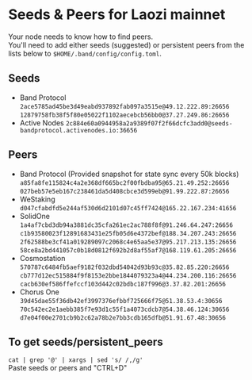 # Seeds & Peers for Laozi mainnet
Your node needs to know how to find peers.  
You'll need to add either seeds (suggested) or persistent peers from the lists below to `$HOME/.band/config/config.toml`.
## Seeds
- Band Protocol  
`2ace5785ad45be3d49eabd937892fab097a3515e@49.12.222.89:26656`  
`12879758fb38f5f80e05022f1102aecebcb56bb0@37.27.249.86:26656`  
- Active Nodes
`2c884e60a0944958a2a9389f07f2f66dcfc3add0@seeds-bandprotocol.activenodes.io:36656`  

## Peers
- Band Protocol (Provided snapshot for state sync every 50k blocks)
`a85fa8fe115824c4a2e368df665bc2f00fbdba95@65.21.49.252:26656`
`027beb57e5eb167c238461da5d408cbce3d599eb@91.99.222.87:26656`
- WeStaking
`d047cfabdfd5e244af530d6d2101d07c45ff7424@165.22.167.234:41656`  
- SolidOne
`1a4af7cbd3db94a3881dc35cfa261ec2ac788f8f@91.246.64.247:26656`  
`c1b93580023f12891683431e25fb05d6e4372bef@188.34.207.243:26656`  
`2f62588be3cf41a019289097c2068c4e65aa5e37@95.217.213.135:26656`  
`58ce8a2bd441057c0b18d0812f692b2d8af55af7@168.119.61.205:26656`  
- Cosmostation
`570787c6484fb5aef9182f032dbd54042d93b93c@35.82.85.220:26656`  
`cb777d12ec515884f9f8153e2bbe1844079323a4@44.234.200.116:26656`  
`cacb630ef586ffefccf103d442c02bdbc187f996@3.37.82.201:26656`  
- Chorus One
`39d45dae55f36db42ef3997376efbbf725666f75@51.38.53.4:30656`  
`70c542ec2e1aebb385f7e93d1c55f1a4073cdcb7@54.38.46.124:30656`  
`d7e04f00e2701cb9b2c62a78b2e7bb3cdb165dfb@51.91.67.48:30656`  

## To get seeds/persistent_peers
`cat | grep '@' | xargs | sed 's/ /,/g'`  
Paste seeds or peers and "CTRL+D"

